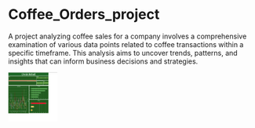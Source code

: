 # Coffee_Orders_project
 A project analyzing coffee sales for a company involves a comprehensive examination of various data points related to coffee transactions within a specific timeframe. This analysis aims to uncover trends, patterns, and insights that can inform business decisions and strategies.


<img src="https://github.com/begindeveloper/Coffee_Orders_project/blob/main/coffeesalesDash.png" width="100" height="100">
